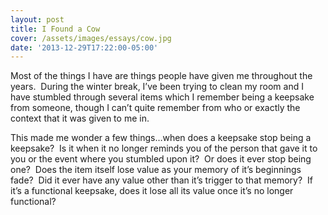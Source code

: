 ```yaml
---
layout: post
title: I Found a Cow
cover: /assets/images/essays/cow.jpg
date: '2013-12-29T17:22:00-05:00'
---
```


Most of the things I have are things people have given me throughout the years.  During the winter break, I’ve been trying to clean my room and I have stumbled through several items which I remember being a keepsake from someone, though I can’t quite remember from who or exactly the context that it was given to me in.

This made me wonder a few things…when does a keepsake stop being a keepsake?  Is it when it no longer reminds you of the person that gave it to you or the event where you stumbled upon it?  Or does it ever stop being one?  Does the item itself lose value as your memory of it’s beginnings fade?  Did it ever have any value other than it’s trigger to that memory?  If it’s a functional keepsake, does it lose all its value once it’s no longer functional?
